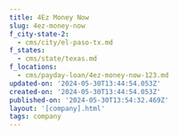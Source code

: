 ```yaml
---
title: 4Ez Money Now
slug: 4ez-money-now
f_city-state-2:
  - cms/city/el-paso-tx.md
f_states:
  - cms/state/texas.md
f_locations:
  - cms/payday-loan/4ez-money-now-123.md
updated-on: '2024-05-30T13:44:54.053Z'
created-on: '2024-05-30T13:44:54.053Z'
published-on: '2024-05-30T13:54:32.469Z'
layout: '[company].html'
tags: company
---
```



